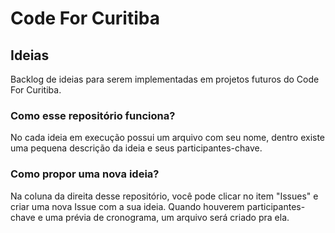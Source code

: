 # Code For Curitiba

## Ideias

Backlog de ideias para serem implementadas em projetos futuros do Code For 
Curitiba.

### Como esse repositório funciona?

No cada ideia em execução possui um arquivo com seu nome, dentro existe uma
pequena descrição da ideia e seus participantes-chave.

### Como propor uma nova ideia?

Na coluna da direita desse repositório, você pode clicar no item "Issues" e
criar uma nova Issue com a sua ideia. Quando houverem participantes-chave
e uma prévia de cronograma, um arquivo será criado pra ela.
